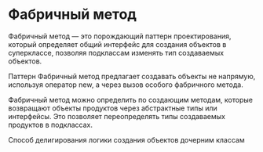 # Фабричный метод

Фабричный метод — это порождающий паттерн проектирования, 
который определяет общий интерфейс для создания объектов в суперклассе,
 позволяя подклассам изменять тип создаваемых объектов.
 
Паттерн Фабричный метод предлагает создавать объекты не напрямую, 
используя оператор new, а через вызов особого фабричного метода. 

Фабричный метод можно определить по создающим методам, 
которые возвращают объекты продуктов через абстрактные типы или интерфейсы. 
Это позволяет переопределять типы создаваемых продуктов в подклассах.

Способ делигирования логики создания объектов дочерним классам